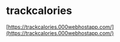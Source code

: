 # trackcalories

[https://trackcalories.000webhostapp.com/](https://trackcalories.000webhostapp.com/)
